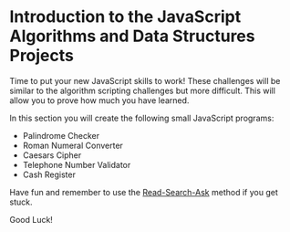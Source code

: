# Introduction to the JavaScript Algorithms and Data Structures Projects

Time to put your new JavaScript skills to work! These challenges will be similar to the algorithm scripting challenges but more difficult. This will allow you to prove how much you have learned.

In this section you will create the following small JavaScript programs:

- Palindrome Checker
- Roman Numeral Converter
- Caesars Cipher
- Telephone Number Validator
- Cash Register

Have fun and remember to use the [Read-Search-Ask](https://www.freecodecamp.org/forum/t/how-to-get-help-when-you-are-stuck-coding/19514) method if you get stuck.

Good Luck!